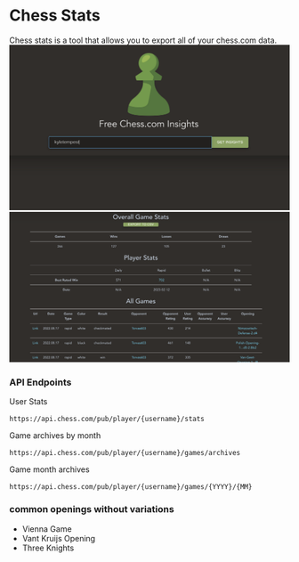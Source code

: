 # Chess Stats

Chess stats is a tool that allows you to export all of your chess.com data. 
![img](imgs/demo.png)
![img](imgs/demo2.png)

### API Endpoints

User Stats
```
https://api.chess.com/pub/player/{username}/stats
```

Game archives by month
```
https://api.chess.com/pub/player/{username}/games/archives
```

Game month archives
```
https://api.chess.com/pub/player/{username}/games/{YYYY}/{MM}
```

### common openings without variations
- Vienna Game
- Vant Kruijs Opening
- Three Knights
 